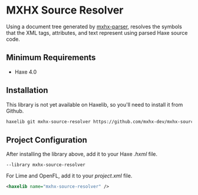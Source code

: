 # MXHX Source Resolver

Using a document tree generated by [mxhx-parser](https://github.com/mxhx-dev/mxhx-parser), resolves the symbols that the XML tags, attributes, and text represent using parsed Haxe source code.

## Minimum Requirements

- Haxe 4.0

## Installation

This library is not yet available on Haxelib, so you'll need to install it from Github.

```sh
haxelib git mxhx-source-resolver https://github.com/mxhx-dev/mxhx-source-resolver.git
```

## Project Configuration

After installing the library above, add it to your Haxe _.hxml_ file.

```hxml
--library mxhx-source-resolver
```

For Lime and OpenFL, add it to your _project.xml_ file.

```xml
<haxelib name="mxhx-source-resolver" />
```

